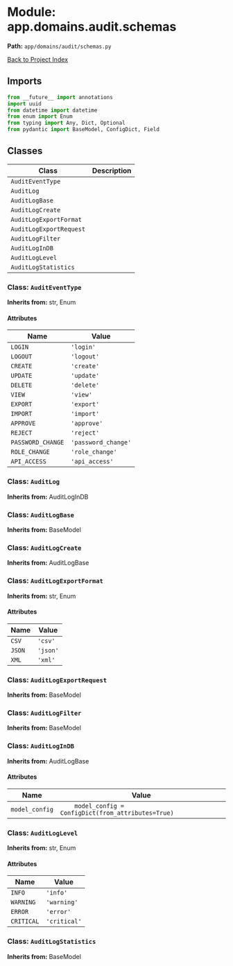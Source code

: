 # Module: app.domains.audit.schemas

**Path:** `app/domains/audit/schemas.py`

[Back to Project Index](../../../../index.md)

## Imports
```python
from __future__ import annotations
import uuid
from datetime import datetime
from enum import Enum
from typing import Any, Dict, Optional
from pydantic import BaseModel, ConfigDict, Field
```

## Classes

| Class | Description |
| --- | --- |
| `AuditEventType` |  |
| `AuditLog` |  |
| `AuditLogBase` |  |
| `AuditLogCreate` |  |
| `AuditLogExportFormat` |  |
| `AuditLogExportRequest` |  |
| `AuditLogFilter` |  |
| `AuditLogInDB` |  |
| `AuditLogLevel` |  |
| `AuditLogStatistics` |  |

### Class: `AuditEventType`
**Inherits from:** str, Enum

#### Attributes

| Name | Value |
| --- | --- |
| `LOGIN` | `'login'` |
| `LOGOUT` | `'logout'` |
| `CREATE` | `'create'` |
| `UPDATE` | `'update'` |
| `DELETE` | `'delete'` |
| `VIEW` | `'view'` |
| `EXPORT` | `'export'` |
| `IMPORT` | `'import'` |
| `APPROVE` | `'approve'` |
| `REJECT` | `'reject'` |
| `PASSWORD_CHANGE` | `'password_change'` |
| `ROLE_CHANGE` | `'role_change'` |
| `API_ACCESS` | `'api_access'` |

### Class: `AuditLog`
**Inherits from:** AuditLogInDB

### Class: `AuditLogBase`
**Inherits from:** BaseModel

### Class: `AuditLogCreate`
**Inherits from:** AuditLogBase

### Class: `AuditLogExportFormat`
**Inherits from:** str, Enum

#### Attributes

| Name | Value |
| --- | --- |
| `CSV` | `'csv'` |
| `JSON` | `'json'` |
| `XML` | `'xml'` |

### Class: `AuditLogExportRequest`
**Inherits from:** BaseModel

### Class: `AuditLogFilter`
**Inherits from:** BaseModel

### Class: `AuditLogInDB`
**Inherits from:** AuditLogBase

#### Attributes

| Name | Value |
| --- | --- |
| `model_config` | `    model_config = ConfigDict(from_attributes=True)` |

### Class: `AuditLogLevel`
**Inherits from:** str, Enum

#### Attributes

| Name | Value |
| --- | --- |
| `INFO` | `'info'` |
| `WARNING` | `'warning'` |
| `ERROR` | `'error'` |
| `CRITICAL` | `'critical'` |

### Class: `AuditLogStatistics`
**Inherits from:** BaseModel
